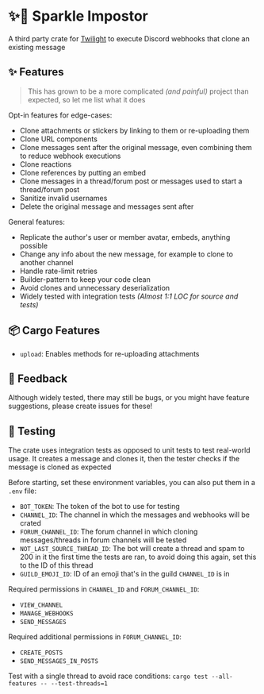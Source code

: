 # ✨🥸 Sparkle Impostor

A third party crate for [Twilight](https://github.com/twilight-rs/twilight) to execute Discord webhooks that clone an
existing message

## ✨ Features

> This has grown to be a more complicated _(and painful)_ project than expected, so let me list what it does

Opt-in features for edge-cases:

- Clone attachments or stickers by linking to them or re-uploading them
- Clone URL components
- Clone messages sent after the original message, even combining them to reduce webhook executions
- Clone reactions
- Clone references by putting an embed
- Clone messages in a thread/forum post or messages used to start a thread/forum post
- Sanitize invalid usernames
- Delete the original message and messages sent after

General features:

- Replicate the author's user or member avatar, embeds, anything possible
- Change any info about the new message, for example to clone to another channel 
- Handle rate-limit retries
- Builder-pattern to keep your code clean
- Avoid clones and unnecessary deserialization
- Widely tested with integration tests _(Almost 1:1 LOC for source and tests)_

## 📦 Cargo Features

- `upload`: Enables methods for re-uploading attachments

## 🙏 Feedback

Although widely tested, there may still be bugs, or you might have feature suggestions, please create issues for these!

## 🧪 Testing

The crate uses integration tests as opposed to unit tests to test real-world usage. It creates a message and clones it,
then the tester checks if the message is cloned as expected

Before starting, set these environment variables, you can also put them in a `.env` file:

- `BOT_TOKEN`: The token of the bot to use for testing
- `CHANNEL_ID`: The channel in which the messages and webhooks will be crated
- `FORUM_CHANNEL_ID`: The forum channel in which cloning messages/threads in forum channels will be tested
- `NOT_LAST_SOURCE_THREAD_ID`: The bot will create a thread and spam to 200 in it the first time the tests are ran, to
  avoid doing this again, set this to the ID of this thread
- `GUILD_EMOJI_ID`: ID of an emoji that's in the guild `CHANNEL_ID` is in

Required permissions in `CHANNEL_ID` and `FORUM_CHANNEL_ID`:

- `VIEW_CHANNEL`
- `MANAGE_WEBHOOKS`
- `SEND_MESSAGES`

Required additional permissions in `FORUM_CHANNEL_ID`:

- `CREATE_POSTS`
- `SEND_MESSAGES_IN_POSTS`

Test with a single thread to avoid race conditions: `cargo test --all-features -- --test-threads=1`